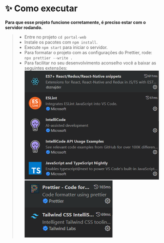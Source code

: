 # **✨ Como executar**

**Para que esse projeto funcione corretamente, é preciso estar com o servidor rodando.**

> - Entre no projeto `cd portal-web`
> - Instale os pacotes com `npm install`.
> - Execute `npm start` para iniciar o servidor.
> - Para formatar o projeto com as configurações do Prettier, rode: `npx prettier --write .`
> - Para facilitar no seu desenvolvimento aconselho você a baixar as seguintes extensões:
>   ![extensoes1](../../.github/extensoes1.png) ![extensoes2](../../.github/extensoes2.png)
